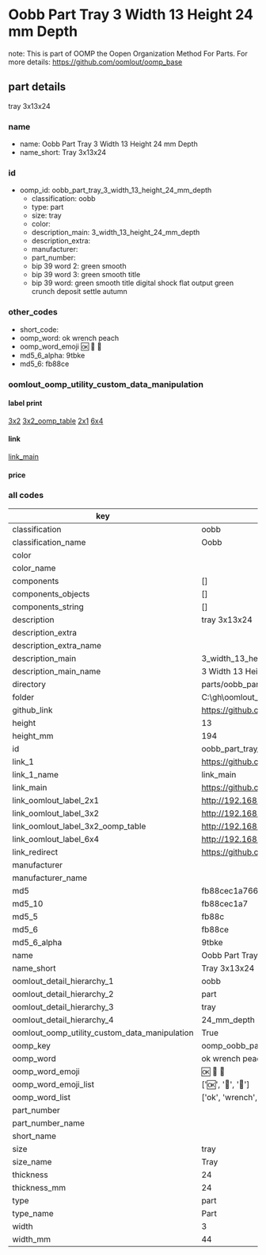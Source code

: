 # Oobb Part Tray 3 Width 13 Height 24 mm Depth  

note: This is part of OOMP the Oopen Organization Method For Parts. For more details: https://github.com/oomlout/oomp_base

##  part details
  



tray 3x13x24



### name
* name: Oobb Part Tray 3 Width 13 Height 24 mm Depth
* name_short: Tray 3x13x24 
### id
* oomp_id: oobb_part_tray_3_width_13_height_24_mm_depth
  * classification: oobb
  * type: part
  * size: tray
  * color: 
  * description_main: 3_width_13_height_24_mm_depth
  * description_extra: 
  * manufacturer: 
  * part_number: 
  * bip 39 word 2: green smooth
  * bip 39 word 3: green smooth title
  * bip 39 word: green smooth title digital shock flat output green crunch deposit settle autumn

### other_codes
* short_code: 
* oomp_word: ok wrench peach
* oomp_word_emoji :ok: :wrench: :peach:
* md5_6_alpha: 9tbke
* md5_6: fb88ce






### oomlout_oomp_utility_custom_data_manipulation
#### label print
[3x2](http://192.168.1.245:1112/?label=oomp%209tbke)
[3x2_oomp_table](http://192.168.1.108:1112/?label=oomp%209tbke)
[2x1](http://192.168.1.242:1112/?label=oomp%209tbke)
[6x4](http://192.168.1.55:1112/?label=oomp%209tbke)    

#### link

[link_main](https://github.com/oomlout/oomlout_oobb_version_4_generated_parts/tree/main/navigation_oomp/oobb/part/tray/3_width_13_height_24_mm_depth/part)                              

#### price







### all codes 
| key | value |  
| --- | --- |  
| classification | oobb |  
| classification_name | Oobb |  
| color |  |  
| color_name |  |  
| components | [] |  
| components_objects | [] |  
| components_string | [] |  
| description | tray 3x13x24 |  
| description_extra |  |  
| description_extra_name |  |  
| description_main | 3_width_13_height_24_mm_depth |  
| description_main_name | 3 Width 13 Height 24 mm Depth |  
| directory | parts/oobb_part_tray_3_width_13_height_24_mm_depth |  
| folder | C:\gh\oomlout_oobb_version_4_generated_parts\parts\oobb_part_tray_3_width_13_height_24_mm_depth |  
| github_link | https://github.com/oomlout/oomlout_oomp_part_src/tree/main/parts/oobb_part_tray_3_width_13_height_24_mm_depth |  
| height | 13 |  
| height_mm | 194 |  
| id | oobb_part_tray_3_width_13_height_24_mm_depth |  
| link_1 | https://github.com/oomlout/oomlout_oobb_version_4_generated_parts/tree/main/navigation_oomp/oobb/part/tray/3_width_13_height_24_mm_depth/part |  
| link_1_name | link_main |  
| link_main | https://github.com/oomlout/oomlout_oobb_version_4_generated_parts/tree/main/navigation_oomp/oobb/part/tray/3_width_13_height_24_mm_depth/part |  
| link_oomlout_label_2x1 | http://192.168.1.242:1112/?label=oomp%209tbke |  
| link_oomlout_label_3x2 | http://192.168.1.245:1112/?label=oomp%209tbke |  
| link_oomlout_label_3x2_oomp_table | http://192.168.1.108:1112/?label=oomp%209tbke |  
| link_oomlout_label_6x4 | http://192.168.1.55:1112/?label=oomp%209tbke |  
| link_redirect | https://github.com/oomlout/oomlout_oobb_version_4_generated_parts/tree/main/parts/oobb_tray_03_13_24 |  
| manufacturer |  |  
| manufacturer_name |  |  
| md5 | fb88cec1a76653ad626323dfc5f33b32 |  
| md5_10 | fb88cec1a7 |  
| md5_5 | fb88c |  
| md5_6 | fb88ce |  
| md5_6_alpha | 9tbke |  
| name | Oobb Part Tray 3 Width 13 Height 24 mm Depth |  
| name_short | Tray 3x13x24  |  
| oomlout_detail_hierarchy_1 | oobb |  
| oomlout_detail_hierarchy_2 | part |  
| oomlout_detail_hierarchy_3 | tray |  
| oomlout_detail_hierarchy_4 | 24_mm_depth |  
| oomlout_oomp_utility_custom_data_manipulation | True |  
| oomp_key | oomp_oobb_part_tray_3_width_13_height_24_mm_depth |  
| oomp_word | ok wrench peach |  
| oomp_word_emoji | :ok: :wrench: :peach: |  
| oomp_word_emoji_list | [':ok:', ':wrench:', ':peach:'] |  
| oomp_word_list | ['ok', 'wrench', 'peach'] |  
| part_number |  |  
| part_number_name |  |  
| short_name |  |  
| size | tray |  
| size_name | Tray |  
| thickness | 24 |  
| thickness_mm | 24 |  
| type | part |  
| type_name | Part |  
| width | 3 |  
| width_mm | 44 |  
